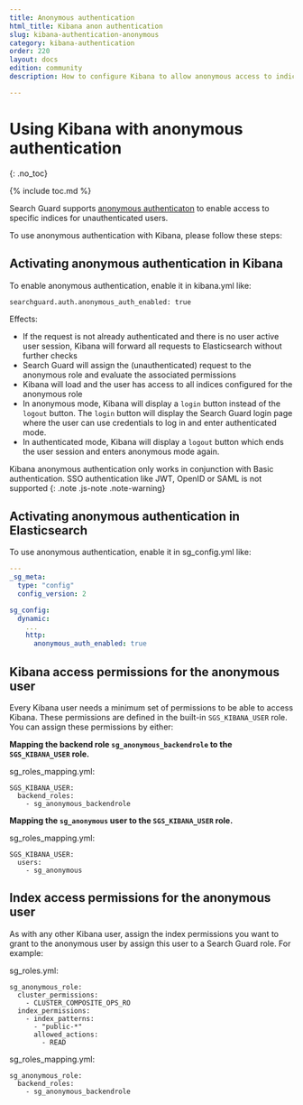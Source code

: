 ```yaml
---
title: Anonymous authentication
html_title: Kibana anon authentication
slug: kibana-authentication-anonymous
category: kibana-authentication
order: 220
layout: docs
edition: community
description: How to configure Kibana to allow anonymous access to indices, dashboards, and visualization

---
```

<!---
Copyright 2020 floragunn GmbH
-->

# Using Kibana with anonymous authentication
{: .no_toc}

{% include toc.md %}

Search Guard supports [anonymous authenticaton](../_docs_auth_auth/auth_auth_anon.md) to enable access to specific indices for unauthenticated users. 

To use anonymous authentication with Kibana, please follow these steps:

## Activating anonymous authentication in Kibana

To enable anonymous authentication, enable it in kibana.yml like:

```
searchguard.auth.anonymous_auth_enabled: true
```

Effects:

* If the request is not already authenticated and there is no user active user session, Kibana will forward all requests to Elasticsearch without further checks
* Search Guard will assign the (unauthenticated) request to the anonymous role and evaluate the associated permissions
* Kibana will load and the user has access to all indices configured for the anonymous role
* In anonymous mode, Kibana will display a `login` button instead of the `logout` button. The `login` button will display the Search Guard login page where the user can use credentials to log in and enter authenticated mode.
* In authenticated mode, Kibana will display a `logout` button which ends the user session and enters anonymous mode again.

Kibana anonymous authentication only works in conjunction with Basic authentication. SSO authentication like JWT, OpenID or SAML is not supported
{: .note .js-note .note-warning}

## Activating anonymous authentication in Elasticsearch

To use anonymous authentication, enable it in sg_config.yml like:

```yaml
---
_sg_meta:
  type: "config"
  config_version: 2

sg_config:
  dynamic:
    ...
    http:
      anonymous_auth_enabled: true
```


## Kibana access permissions for the anonymous user

Every Kibana user needs a minimum set of permissions to be able to access Kibana. These permissions are defined in the built-in `SGS_KIBANA_USER` role. You can assign these permissions by either:

**Mapping the backend role `sg_anonymous_backendrole` to the `SGS_KIBANA_USER` role.**

sg\_roles\_mapping.yml:

```
SGS_KIBANA_USER:
  backend_roles:
    - sg_anonymous_backendrole
```

**Mapping the `sg_anonymous` user to the `SGS_KIBANA_USER` role.**

sg\_roles\_mapping.yml:

```
SGS_KIBANA_USER:
  users:
    - sg_anonymous
```

## Index access permissions for the anonymous user

As with any other Kibana user, assign the index permissions you want to grant to the anonymous user by assign this user to a Search Guard role. For example:

sg_roles.yml:

```
sg_anonymous_role:
  cluster_permissions:
    - CLUSTER_COMPOSITE_OPS_RO
  index_permissions:
    - index_patterns:
      - "public-*"
      allowed_actions:
        - READ
```

sg\_roles\_mapping.yml:        

```
sg_anonymous_role:
  backend_roles:
    - sg_anonymous_backendrole
```

